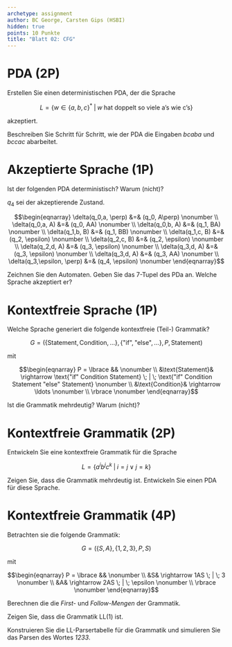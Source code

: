 ```yaml
---
archetype: assignment
author: BC George, Carsten Gips (HSBI)
hidden: true
points: 10 Punkte
title: "Blatt 02: CFG"
---
```


<!--  pandoc -s -f markdown -t markdown+smart-grid_tables-multiline_tables-simple_tables --columns=94 --reference-links=true  sheet02.md  -o xxx.md  -->

# PDA (2P)

Erstellen Sie einen deterministischen PDA, der die Sprache

$$L = \lbrace w \in \lbrace a, b, c \rbrace^* \; | \; w \; \text{hat doppelt so viele a's wie c's} \rbrace$$

akzeptiert.

Beschreiben Sie Schritt für Schritt, wie der PDA die Eingaben *bcaba* und *bccac*
abarbeitet.

# Akzeptierte Sprache (1P)

Ist der folgenden PDA deterministisch? Warum (nicht)?

$q_4$ sei der akzeptierende Zustand.

$$\begin{eqnarray}
\delta(q_0,a, \perp) &=& (q_0, A\perp)           \nonumber \\
\delta(q_0,a, A) &=& (q_0, AA)                   \nonumber \\
\delta(q_0,b, A) &=& (q_1, BA)                   \nonumber \\
\delta(q_1,b, B) &=& (q_1, BB)                   \nonumber \\
\delta(q_1,c, B) &=& (q_2, \epsilon)             \nonumber \\
\delta(q_2,c, B) &=& (q_2, \epsilon)             \nonumber \\
\delta(q_2,d, A) &=& (q_3, \epsilon)             \nonumber \\
\delta(q_3,d, A) &=& (q_3, \epsilon)             \nonumber \\
\delta(q_3,d, A) &=& (q_3, AA)                   \nonumber \\
\delta(q_3,\epsilon, \perp) &=& (q_4, \epsilon)  \nonumber
\end{eqnarray}$$

Zeichnen Sie den Automaten. Geben Sie das 7-Tupel des PDa an. Welche Sprache
akzeptiert er?

# Kontextfreie Sprache (1P)

Welche Sprache generiert die folgende kontextfreie (Teil-) Grammatik?

$$G = (\lbrace \text{Statement}, \text{Condition}, \ldots \rbrace, \lbrace \text{"if"}, \text{"else"}, \ldots \rbrace, P, \text{Statement})$$

mit

$$\begin{eqnarray}
P = \lbrace &&                                                                                                           \nonumber \\
&\text{Statement}& \rightarrow \text{"if" Condition Statement} \; | \; \text{"if" Condition Statement "else" Statement}  \nonumber \\
&\text{Condition}& \rightarrow \ldots                                                                                    \nonumber \\
\rbrace                                                                                                                  \nonumber
\end{eqnarray}$$

Ist die Grammatik mehrdeutig? Warum (nicht)?

# Kontextfreie Grammatik (2P)

Entwickeln Sie eine kontextfreie Grammatik für die Sprache

$$L = \lbrace a^ib^jc^k \; | \; i = j \lor j = k \rbrace$$

Zeigen Sie, dass die Grammatik mehrdeutig ist. Entwickeln Sie einen PDA für diese
Sprache.

# Kontextfreie Grammatik (4P)

Betrachten sie die folgende Grammatik:

$$G = (\lbrace S, A \rbrace, \lbrace 1, 2, 3 \rbrace, P, S)$$

mit

$$\begin{eqnarray}
P = \lbrace &&                        \nonumber \\
&S& \rightarrow 1AS \; | \; 3         \nonumber \\
&A& \rightarrow 2AS \; | \; \epsilon  \nonumber \\
\rbrace                               \nonumber
\end{eqnarray}$$

Berechnen die die *First-* und *Follow-Mengen* der Grammatik.

Zeigen Sie, dass die Grammatik LL(1) ist.

Konstruieren Sie die LL-Parsertabelle für die Grammatik und simulieren Sie das Parsen
des Wortes *1233*.
